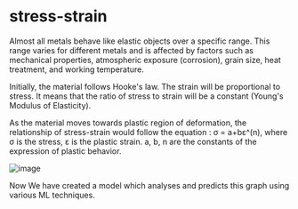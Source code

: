 # stress-strain

Almost all metals behave like elastic objects over a specific range. This range varies for different metals and is affected by factors such as mechanical properties, atmospheric exposure (corrosion), grain size, heat treatment, and working temperature.

Initially, the material follows Hooke's law. The strain will be proportional to stress. It means that the ratio of stress to strain will be a constant (Young's Modulus of Elasticity).

As the material moves towards plastic region of deformation, the relationship of stress-strain would follow the equation : σ = a+bε^(n), where σ is the stress, ε is the plastic strain. a, b, n are the constants of the expression of plastic behavior.

![image](https://user-images.githubusercontent.com/105798962/232626118-a9dcfa3c-901b-483e-8d8a-4f4baed4e167.png)


Now We have created a model which analyses and predicts this graph using various ML techniques.
